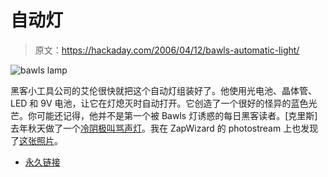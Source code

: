 # 自动灯

> 原文：<https://hackaday.com/2006/04/12/bawls-automatic-light/>

![bawls lamp](img/bfd89c84797aac9d1eeec0b4957b6560.png)

黑客小工具公司的艾伦很快就把这个自动灯组装好了。他使用光电池、晶体管、LED 和 9V 电池，让它在灯熄灭时自动打开。它创造了一个很好的怪异的蓝色光芒。你可能还记得，他并不是第一个被 Bawls 灯诱惑的每日黑客读者。[克里斯]去年秋天做了一个[冷阴极叫骂声灯](http://zuma.phire.org/index.php?page=worklogs/bawls)。我在 ZapWizard 的 photostream 上也发现了[这张照片](http://www.flickr.com/photos/zapwizard/34102004/)。

*   [永久链接](http://hackedgadgets.com/2006/04/12/what-to-do-with-blue-bawls)